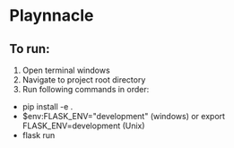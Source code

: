 ﻿# Playnnacle
 
## To run:
1. Open terminal windows
2. Navigate to project root directory
3. Run following commands in order:
* pip install -e .
* $env:FLASK_ENV="development" (windows) or export FLASK_ENV=development (Unix)
* flask run
